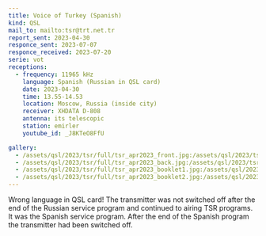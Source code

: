 ```yaml
---
title: Voice of Turkey (Spanish)
kind: QSL
mail_to: mailto:tsr@trt.net.tr
report_sent: 2023-04-30
responce_sent: 2023-07-07
responce_received: 2023-07-20
serie: vot
receptions:
  - frequency: 11965 kHz
    language: Spanish (Russian in QSL card)
    date: 2023-04-30
    time: 13.55-14.53
    location: Moscow, Russia (inside city)
    receiver: XHDATA D-808
    antenna: its telescopic
    station: emirler
    youtube_id: _J8KTeO8FfU

gallery:
  - /assets/qsl/2023/tsr/full/tsr_apr2023_front.jpg:/assets/qsl/2023/tsr/small/tsr_apr2023_front.jpg
  - /assets/qsl/2023/tsr/full/tsr_apr2023_back.jpg:/assets/qsl/2023/tsr/small/tsr_apr2023_back.jpg
  - /assets/qsl/2023/tsr/full/tsr_apr2023_booklet1.jpg:/assets/qsl/2023/tsr/small/tsr_apr2023_booklet1.jpg
  - /assets/qsl/2023/tsr/full/tsr_apr2023_booklet2.jpg:/assets/qsl/2023/tsr/small/tsr_apr2023_booklet2.jpg
---
```


Wrong language in QSL card! The transmitter was not switched off after the end of the Russian service program and continued to airing TSR programs. It was the Spanish service program. After the end of the Spanish program the transmitter had been switched off.